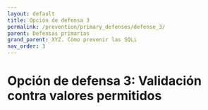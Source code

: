 ```yaml
---
layout: default
title: Opción de defensa 3
permalink: /prevention/primary_defenses/defense_3/
parent: Defensas primarias
grand_parent: XYZ. Cómo prevenir las SQLi
nav_order: 3
---
```


# Opción de defensa 3: Validación contra valores permitidos
